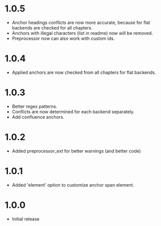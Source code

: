 # 1.0.5

-    Anchor headings conflicts are now more accurate, because for flat backends are checked for all chapters.
-    Anchors with illegal characters (list in readme) now will be removed.
-    Preprocessor now can also work with custom ids.

# 1.0.4

-    Applied anchors are now checked from all chapters for flat backends.

# 1.0.3

-    Better regex patterns.
-    Conflicts are now determined for each backend separately.
-    Add confluence anchors.

# 1.0.2

-    Added preprocessor_ext for better warnings (and better code)

# 1.0.1

-    Added 'element' option to customize anchor span element.

# 1.0.0

-    Initial release